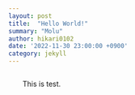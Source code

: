 ```yaml
---
layout: post
title:  "Hello World!"
summary: "Molu"
author: hikari0102
date: '2022-11-30 23:00:00 +0900'
category: jekyll
---
```


<div style = "margin: 2em;">This is test.</div>